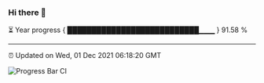 ### Hi there 👋

⏳ Year progress { ███████████████████████████▁▁▁ } 91.58 %

---

⏰ Updated on Wed, 01 Dec 2021 06:18:20 GMT

![Progress Bar CI](https://github.com/liununu/liununu/workflows/Progress%20Bar%20CI/badge.svg)
